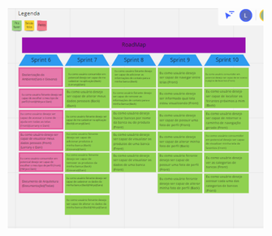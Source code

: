 ![Roadmap](https://raw.githubusercontent.com/lorranyoliveira/MeuChuchu.github.io/gh-pages/docs/images/roadmap.png)